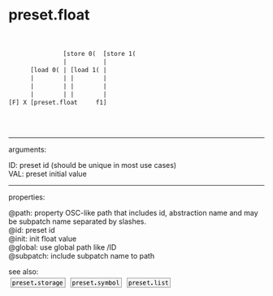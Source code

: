 # preset.float

```


               [store 0(  [store 1(
               |          |
      [load 0( | [load 1( |
      |        | |        |
      |        | |        |
      |        | |        |
[F] X [preset.float     f1]


            
```
---
arguments:

ID: preset id (should be unique in most use
            cases)<br>
VAL: preset initial value<br>

---
properties:

@path: property OSC-like path that
            includes id, abstraction name and may be subpatch name separated by slashes.<br>
@id: preset id<br>
@init: init float value<br>
@global: use global path like /ID<br>
@subpatch: include subpatch name to path<br>

see also:<br>
![preset.storage](img/object_preset.storage.png)
![preset.symbol](img/object_preset.symbol.png)
![preset.list](img/object_preset.list.png)
